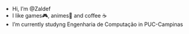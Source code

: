 - Hi, I’m @Zaldef
- I like games🎮, animes🍡 and coffee ☕
- I’m currently studyng Engenharia de Computação in PUC-Campinas
<!---
Zaldef/Zaldef is a ✨ special ✨ repository because its `README.md` (this file) appears on your GitHub profile.
You can click the Preview link to take a look at your changes.
--->
